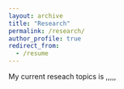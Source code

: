 ```yaml
---
layout: archive
title: "Research"
permalink: /research/
author_profile: true
redirect_from:
  - /resume
---
```


My current reseach topics is ,,,,,

